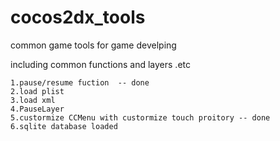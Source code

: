 cocos2dx_tools
==============

common game tools  for game develping

including common functions and layers  .etc

    1.pause/resume fuction  -- done
    2.load plist  
    3.load xml
    4.PauseLayer
    5.custormize CCMenu with custormize touch proitory -- done
    6.sqlite database loaded 
